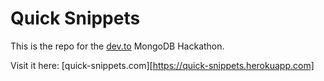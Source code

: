 # Quick Snippets

This is the repo for the [dev.to](https://dev.to) MongoDB Hackathon.

Visit it here: [quick-snippets.com][https://quick-snippets.herokuapp.com]